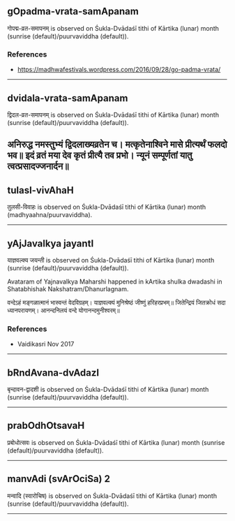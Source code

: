 ## gOpadma-vrata-samApanam

गोपद्म-व्रत-समापनम् is observed on Śukla-Dvādaśī tithi of Kārtika (lunar) month (sunrise (default)/puurvaviddha (default)).


### References
* https://madhwafestivals.wordpress.com/2016/09/28/go-padma-vrata/

---
## dvidala-vrata-samApanam

द्विदल-व्रत-समापनम् is observed on Śukla-Dvādaśī tithi of Kārtika (lunar) month (sunrise (default)/puurvaviddha (default)).



अनिरुद्ध नमस्तुभ्यं द्विदलाख्यव्रतेन च। मत्कृतेनाश्विने मासे प्रीत्यर्थं फलदो भव॥
इदं व्रतं मया देव कृतं प्रीत्यै तव प्रभो।
न्यूनं सम्पूर्णतां यातु त्वत्प्रसादज्जनार्दन॥
---
## tulasI-vivAhaH

तुलसी-विवाहः is observed on Śukla-Dvādaśī tithi of Kārtika (lunar) month (madhyaahna/puurvaviddha).


---
## yAjJavalkya jayantI

याज्ञवल्क्य जयन्ती is observed on Śukla-Dvādaśī tithi of Kārtika (lunar) month (sunrise (default)/puurvaviddha (default)).

Avataram of Yajnavalkya Maharshi happened in kArtika shulka dwadashi in Shatabhishak Nakshatram/Dhanurlagnam.

वन्देऽहं  मङ्गळात्मानं  भास्वन्तं  वेदविग्रहम्।
 याज्ञवल्क्यं  मुनिश्रेष्ठं  जीष्णुं  हरिहरप्रभम्॥
 जितेन्द्रियं  जितक्रोधं  सदा  ध्यानपरायणम्।
 आनन्दनिलयं  वन्दे  योगानन्दमुनीश्वरम्॥

### References
* Vaidikasri Nov 2017

---
## bRndAvana-dvAdazI

बृन्दावन-द्वादशी is observed on Śukla-Dvādaśī tithi of Kārtika (lunar) month (sunrise (default)/puurvaviddha (default)).


---
## prabOdhOtsavaH

प्रबोधोत्सवः is observed on Śukla-Dvādaśī tithi of Kārtika (lunar) month (sunrise (default)/puurvaviddha (default)).


---
## manvAdi (svArOciSa) 2

मन्वादि (स्वारोचिष) is observed on Śukla-Dvādaśī tithi of Kārtika (lunar) month (sunrise (default)/puurvaviddha (default)).


---
